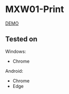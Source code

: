 # MXW01-Print
[DEMO](https://print.vids.lv/)

## Tested on
Windows:
* Chrome

Android:
* Chrome
* Edge
